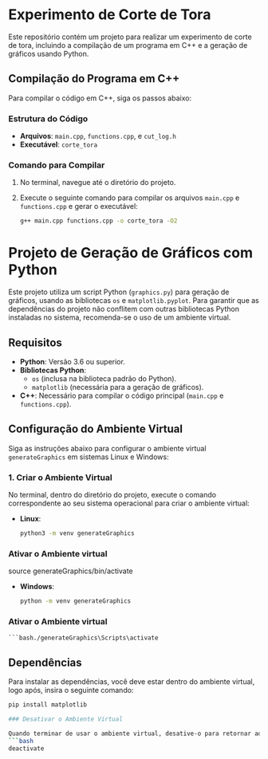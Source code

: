 # Experimento de Corte de Tora

Este repositório contém um projeto para realizar um experimento de corte de tora, incluindo a compilação de um programa em C++ e a geração de gráficos usando Python.

## Compilação do Programa em C++

Para compilar o código em C++, siga os passos abaixo:

### Estrutura do Código

- **Arquivos**: `main.cpp`, `functions.cpp`, e `cut_log.h`
- **Executável**: `corte_tora`

### Comando para Compilar

1. No terminal, navegue até o diretório do projeto.
2. Execute o seguinte comando para compilar os arquivos `main.cpp` e `functions.cpp` e gerar o executável:

   ```bash
   g++ main.cpp functions.cpp -o corte_tora -O2

# Projeto de Geração de Gráficos com Python

Este projeto utiliza um script Python (`graphics.py`) para geração de gráficos, usando as bibliotecas `os` e `matplotlib.pyplot`. Para garantir que as dependências do projeto não conflitem com outras bibliotecas Python instaladas no sistema, recomenda-se o uso de um ambiente virtual.

## Requisitos

- **Python**: Versão 3.6 ou superior.
- **Bibliotecas Python**:
  - `os` (inclusa na biblioteca padrão do Python).
  - `matplotlib` (necessária para a geração de gráficos).
- **C++**: Necessário para compilar o código principal (`main.cpp` e `functions.cpp`).

## Configuração do Ambiente Virtual

Siga as instruções abaixo para configurar o ambiente virtual `generateGraphics` em sistemas Linux e Windows:

### 1. Criar o Ambiente Virtual

No terminal, dentro do diretório do projeto, execute o comando correspondente ao seu sistema operacional para criar o ambiente virtual:

- **Linux**:
  ```bash
  python3 -m venv generateGraphics
### Ativar o Ambiente virtual
 source generateGraphics/bin/activate

- **Windows**:
  ```bash
  python -m venv generateGraphics
### Ativar o Ambiente virtual

    ```bash./generateGraphics\Scripts\activate

## Dependências

Para instalar as dependências, você deve estar dentro do ambiente virtual, logo após, insira o seguinte comando:
```bash
pip install matplotlib

### Desativar o Ambiente Virtual

Quando terminar de usar o ambiente virtual, desative-o para retornar ao ambiente global do sistema:
```bash
deactivate

